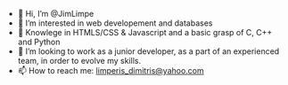 - 👋 Hi, I’m @JimLimpe
- 👀 I’m interested in web developement and databases
- 🌱 Knowlege in  HTMLS/CSS & Javascript and a basic grasp of C, C++ and Python
- 💞️ I’m looking to work as a junior developer, as a part of an experienced team, in order to evolve my skills.
- 📫 How to reach me: limperis_dimitris@yahoo.com

<!---
JimLimpe/JimLimpe is a ✨ special ✨ repository because its `README.md` (this file) appears on your GitHub profile.
You can click the Preview link to take a look at your changes.
--->
